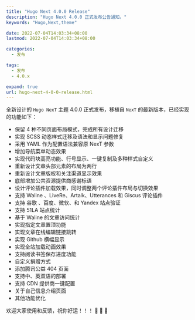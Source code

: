 ```yaml
---
title: "Hugo Next 4.0.0 Release"
description: "Hugo Next 4.0.0 正式发布公告通知。"
keywords: "Hugo,Next,theme"

date: 2022-07-04T14:03:34+08:00
lastmod: 2022-07-04T14:03:34+08:00

categories:
  - 发布

tags:
  - 发布
  - 4.0.x

expand: true
url: hugo-next-4-0-0-release.html
---
```


全新设计的 `Hugo NexT` 主题 4.0.0 正式发布，移植自 `NexT` 的最新版本，已经实现的功能如下：

- 保留 4 种不同页面布局模式，完成所有设计迁移
- 实现 SCSS 动态样式迁移及语法和显示问题修复
- 采用 YAML 作为配置语法兼容原 NexT 参数
- 增加导航菜单动态效果
- 实现代码块高亮功能、行号显示、一键复制及多种样式自定义
- 重新设计文章头部元素的布局为两行
- 重新设计文章版权和关注渠道显示效果
- 底部增加公共资源提供商感谢标语
- 设计评论插件加载效果，同时调整两个评论插件布局与切换效果
- 支持 Waline 、LiveRe、Artalk、Utterances 和 Giscus 评论插件
- 支持 谷歌 、百度、微软、和 Yandex 站点验证
- 支持 51LA 站点统计
- 基于 Waline 的文章访问统计
- 实现指定文章置顶功能
- 实现文章在线编辑链接跳转
- 实现 Github 横幅显示
- 实现全站加载动画效果
- 支持阅读书签保存进度功能
- 自定义捐赠方式
- 添加腾讯公益 404 页面
- 支持中、英双语的部署
- 支持 CDN 提供商一键配置
- 关于自己信息介绍页面
- 其他功能优化

欢迎大家使用和反馈，祝你好运！！！ :tada: :tada: :tada:

